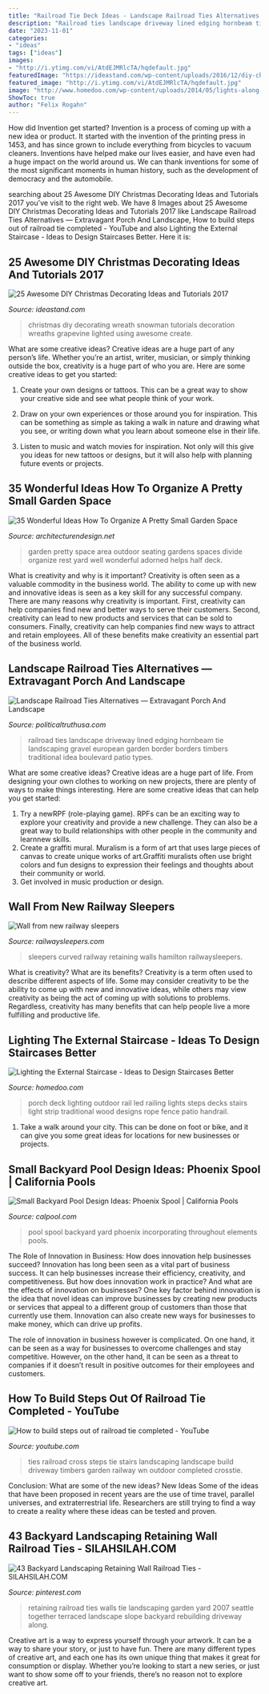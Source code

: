 ```yaml
---
title: "Railroad Tie Deck Ideas - Landscape Railroad Ties Alternatives — Extravagant Porch And Landscape"
description: "Railroad ties landscape driveway lined edging hornbeam tie landscaping gravel european garden border borders timbers traditional idea boulevard patio types"
date: "2023-11-01"
categories:
- "ideas"
tags: ["ideas"]
images:
- "http://i.ytimg.com/vi/AtdEJMRlcTA/hqdefault.jpg"
featuredImage: "https://ideastand.com/wp-content/uploads/2016/12/diy-christmas-decoration/7-diy-christmas-decorating-ideas-tutorials.jpg"
featured_image: "http://i.ytimg.com/vi/AtdEJMRlcTA/hqdefault.jpg"
image: "http://www.homedoo.com/wp-content/uploads/2014/05/lights-along-the-stairs.jpg"
ShowToc: true
author: "Felix Rogahn"
---
```



How did Invention get started?
Invention is a process of coming up with a new idea or product. It started with the invention of the printing press in 1453, and has since grown to include everything from bicycles to vacuum cleaners. Inventions have helped make our lives easier, and have even had a huge impact on the world around us. We can thank inventions for some of the most significant moments in human history, such as the development of democracy and the automobile.

	

		
searching about 25 Awesome DIY Christmas Decorating Ideas and Tutorials 2017 you've visit to the right web. We have 8 Images about 25 Awesome DIY Christmas Decorating Ideas and Tutorials 2017 like Landscape Railroad Ties Alternatives — Extravagant Porch And Landscape, How to build steps out of railroad tie completed - YouTube and also Lighting the External Staircase - Ideas to Design Staircases Better. Here it is:
		
    
## 25 Awesome DIY Christmas Decorating Ideas And Tutorials 2017

<img loading=lazy src="https://ideastand.com/wp-content/uploads/2016/12/diy-christmas-decoration/7-diy-christmas-decorating-ideas-tutorials.jpg" onerror="this.onerror=null;this.src='https://tse1.mm.bing.net/th?id=OIP.oZU7MOMnwcQBCihBEMo2OwHaNH&amp;pid=15.1';" alt="25 Awesome DIY Christmas Decorating Ideas and Tutorials 2017">

_Source: ideastand.com_

>christmas diy decorating wreath snowman tutorials decoration wreaths grapevine lighted using awesome create. 

	

What are some creative ideas?
Creative ideas are a huge part of any person’s life. Whether you’re an artist, writer, musician, or simply thinking outside the box, creativity is a huge part of who you are. Here are some creative ideas to get you started:
1. Create your own designs or tattoos. This can be a great way to show your creative side and see what people think of your work.

2. Draw on your own experiences or those around you for inspiration. This can be something as simple as taking a walk in nature and drawing what you see, or writing down what you learn about someone else in their life.

3. Listen to music and watch movies for inspiration. Not only will this give you ideas for new tattoos or designs, but it will also help with planning future events or projects.


    
## 35 Wonderful Ideas How To Organize A Pretty Small Garden Space

<img loading=lazy src="http://cdn.architecturendesign.net/wp-content/uploads/2016/04/AD-Pretty-Small-Garden-Ideas-29.jpg" onerror="this.onerror=null;this.src='https://tse2.mm.bing.net/th?id=OIP.stlcS9BVP7G_7aRP7gWn1gHaE7&amp;pid=15.1';" alt="35 Wonderful Ideas How To Organize A Pretty Small Garden Space">

_Source: architecturendesign.net_

>garden pretty space area outdoor seating gardens spaces divide organize rest yard well wonderful adorned helps half deck. 

	

What is creativity and why is it important?
Creativity is often seen as a valuable commodity in the business world. The ability to come up with new and innovative ideas is seen as a key skill for any successful company. There are many reasons why creativity is important. First, creativity can help companies find new and better ways to serve their customers. Second, creativity can lead to new products and services that can be sold to consumers. Finally, creativity can help companies find new ways to attract and retain employees. All of these benefits make creativity an essential part of the business world.

    
## Landscape Railroad Ties Alternatives — Extravagant Porch And Landscape

<img loading=lazy src="https://www.politicaltruthusa.com/wp-content/uploads/2017/07/Landscape-Timbers-Railroad-Ties.jpg" onerror="this.onerror=null;this.src='https://tse2.mm.bing.net/th?id=OIP.TzhwxkriKryFp183BiY4fgHaE6&amp;pid=15.1';" alt="Landscape Railroad Ties Alternatives — Extravagant Porch And Landscape">

_Source: politicaltruthusa.com_

>railroad ties landscape driveway lined edging hornbeam tie landscaping gravel european garden border borders timbers traditional idea boulevard patio types. 

	

What are some creative ideas?
Creative ideas are a huge part of life. From designing your own clothes to working on new projects, there are plenty of ways to make things interesting. Here are some creative ideas that can help you get started: 
1. Try a newRPF (role-playing game). RPFs can be an exciting way to explore your creativity and provide a new challenge. They can also be a great way to build relationships with other people in the community and learnnew skills. 
2. Create a graffiti mural. Muralism is a form of art that uses large pieces of canvas to create unique works of art.Graffiti muralists often use bright colors and fun designs to expression their feelings and thoughts about their community or world. 
3. Get involved in music production or design.

    
## Wall From New Railway Sleepers

<img loading=lazy src="http://www.railwaysleepers.com/files/images/project/HamiltonKnightsrailwaysleeperwall40_lg.jpg" onerror="this.onerror=null;this.src='https://tse4.mm.bing.net/th?id=OIP.6Nxwf5WvmUQFSV_wqxmCxgHaFK&amp;pid=15.1';" alt="Wall from new railway sleepers">

_Source: railwaysleepers.com_

>sleepers curved railway retaining walls hamilton railwaysleepers. 

	

What is creativity? What are its benefits?
Creativity is a term often used to describe different aspects of life. Some may consider creativity to be the ability to come up with new and innovative ideas, while others may view creativity as being the act of coming up with solutions to problems. Regardless, creativity has many benefits that can help people live a more fulfilling and productive life.

    
## Lighting The External Staircase - Ideas To Design Staircases Better

<img loading=lazy src="http://www.homedoo.com/wp-content/uploads/2014/05/lights-along-the-stairs.jpg" onerror="this.onerror=null;this.src='https://tse2.mm.bing.net/th?id=OIP.1ABe7qwcNgKla9vcVUuvMwHaE8&amp;pid=15.1';" alt="Lighting the External Staircase - Ideas to Design Staircases Better">

_Source: homedoo.com_

>porch deck lighting outdoor rail led railing lights steps decks stairs light strip traditional wood designs rope fence patio handrail. 

	

1. Take a walk around your city. This can be done on foot or bike, and it can give you some great ideas for locations for new businesses or projects. 

    
## Small Backyard Pool Design Ideas: Phoenix Spool | California Pools

<img loading=lazy src="https://www.calpool.com/wp-content/uploads/2021/03/PDI_8_Image1.jpg" onerror="this.onerror=null;this.src='https://tse4.mm.bing.net/th?id=OIP.5QJFGtN3J6QTWWtthpA4cAHaEK&amp;pid=15.1';" alt="Small Backyard Pool Design Ideas: Phoenix Spool | California Pools">

_Source: calpool.com_

>pool spool backyard yard phoenix incorporating throughout elements pools. 

	

The Role of Innovation in Business: How does innovation help businesses succeed?
Innovation has long been seen as a vital part of business success. It can help businesses increase their efficiency, creativity, and competitiveness. But how does innovation work in practice? And what are the effects of innovation on businesses?
One key factor behind innovation is the idea that novel ideas can improve businesses by creating new products or services that appeal to a different group of customers than those that currently use them. Innovation can also create new ways for businesses to make money, which can drive up profits.

The role of innovation in business however is complicated. On one hand, it can be seen as a way for businesses to overcome challenges and stay competitive. However, on the other hand, it can be seen as a threat to companies if it doesn’t result in positive outcomes for their employees and customers.

    
## How To Build Steps Out Of Railroad Tie Completed - YouTube

<img loading=lazy src="http://i.ytimg.com/vi/AtdEJMRlcTA/hqdefault.jpg" onerror="this.onerror=null;this.src='https://tse3.mm.bing.net/th?id=OIP.Ce6WYyrHnU7cnTNrWOsN7AHaFj&amp;pid=15.1';" alt="How to build steps out of railroad tie completed - YouTube">

_Source: youtube.com_

>ties railroad cross steps tie stairs landscaping landscape build driveway timbers garden railway wn outdoor completed crosstie. 

	

Conclusion: What are some of the new ideas?
New Ideas
Some of the ideas that have been proposed in recent years are the use of time travel, parallel universes, and extraterrestrial life. Researchers are still trying to find a way to create a reality where these ideas can be tested and proven.

    
## 43 Backyard Landscaping Retaining Wall Railroad Ties - SILAHSILAH.COM

<img loading=lazy src="https://i.pinimg.com/736x/bb/a8/fb/bba8fb93bfd073f5e6473384ee87a2f6.jpg" onerror="this.onerror=null;this.src='https://tse4.mm.bing.net/th?id=OIP.AhnUowla3uGE6aD6I2TcNQHaFj&amp;pid=15.1';" alt="43 Backyard Landscaping Retaining Wall Railroad Ties - SILAHSILAH.COM">

_Source: pinterest.com_

>retaining railroad ties walls tie landscaping garden yard 2007 seattle together terraced landscape slope backyard rebuilding driveway along. 

	

Creative art is a way to express yourself through your artwork. It can be a way to share your story, or just to have fun. There are many different types of creative art, and each one has its own unique thing that makes it great for consumption or display. Whether you’re looking to start a new series, or just want to show some off to your friends, there’s no reason not to explore creative art.

